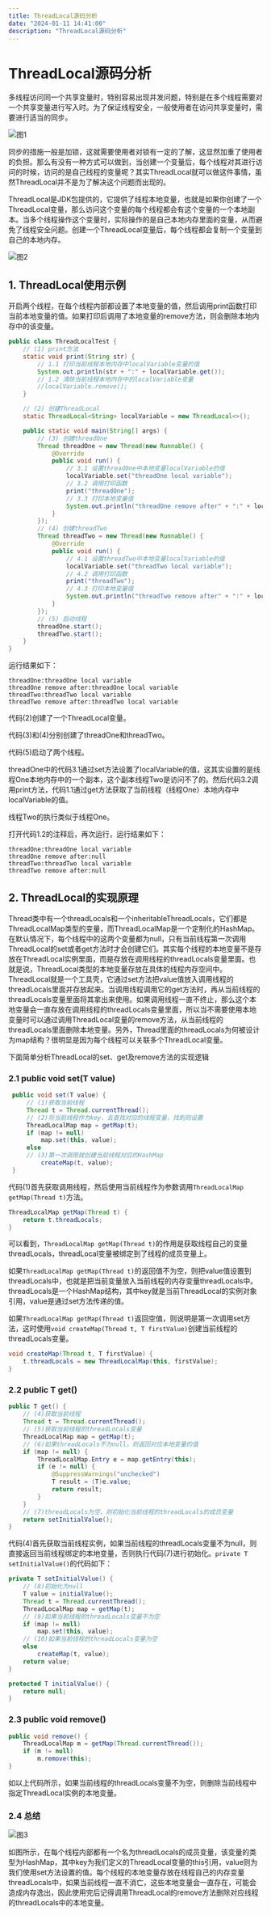 ```yaml
---
title: ThreadLocal源码分析
date: "2024-01-11 14:41:00"
description: "ThreadLocal源码分析"
---
```



# ThreadLocal源码分析

多线程访问同一个共享变量时，特别容易出现并发问题，特别是在多个线程需要对一个共享变量进行写入时。为了保证线程安全，一般使用者在访问共享变量时，需要进行适当的同步。

![图1](./CD1AEE0F-0EF5-4d8c-B8ED-4261396874CA.png)

同步的措施一般是加锁，这就需要使用者对锁有一定的了解，这显然加重了使用者的负担。那么有没有一种方式可以做到，当创建一个变量后，每个线程对其进行访问的时候，访问的是自己线程的变量呢？其实ThreadLocal就可以做这件事情，虽然ThreadLocal并不是为了解决这个问题而出现的。

ThreadLocal是JDK包提供的，它提供了线程本地变量，也就是如果你创建了一个ThreadLocal变量，那么访问这个变量的每个线程都会有这个变量的一个本地副本。当多个线程操作这个变量时，实际操作的是自己本地内存里面的变量，从而避免了线程安全问题。创建一个ThreadLocal变量后，每个线程都会复制一个变量到自己的本地内存。

![图2](./907A8C55-AFD5-4502-A6B2-DF23527ADADE.png)

## 1. ThreadLocal使用示例

开启两个线程，在每个线程内部都设置了本地变量的值，然后调用print函数打印当前本地变量的值。如果打印后调用了本地变量的remove方法，则会删除本地内存中的该变量。

```java
public class ThreadLocalTest {
    // (1) print方法
    static void print(String str) {
        // 1.1 打印当前线程本地内存中localVariable变量的值
        System.out.println(str + ":" + localVariable.get());
        // 1.2 清除当前线程本地内存中的localVariable变量
        //localVariable.remove();
    }

    // (2) 创建ThreadLocal
    static ThreadLocal<String> localVariable = new ThreadLocal<>();

    public static void main(String[] args) {
        // (3) 创建threadOne
        Thread threadOne = new Thread(new Runnable() {
            @Override
            public void run() {
                // 3.1 设置threadOne中本地变量localVariable的值
                localVariable.set("threadOne local variable");
                // 3.2 调用打印函数
                print("threadOne");
                // 3.3 打印本地变量值
                System.out.println("threadOne remove after" + ":" + localVariable.get());
            }
        });
        // (4) 创建threadTwo
        Thread threadTwo = new Thread(new Runnable() {
            @Override
            public void run() {
                // 4.1 设置threadTwo中本地变量localVariable的值
                localVariable.set("threadTwo local variable");
                // 4.2 调用打印函数
                print("threadTwo");
                // 4.3 打印本地变量值
                System.out.println("threadTwo remove after" + ":" + localVariable.get());
            }
        });
        // (5) 启动线程
        threadOne.start();
        threadTwo.start();
    }
}
```

运行结果如下：

```
threadOne:threadOne local variable
threadOne remove after:threadOne local variable
threadTwo:threadTwo local variable
threadTwo remove after:threadTwo local variable
```

代码(2)创建了一个ThreadLocal变量。

代码(3)和(4)分别创建了threadOne和threadTwo。

代码(5)启动了两个线程。

threadOne中的代码3.1通过set方法设置了localVariable的值，这其实设置的是线程One本地内存中的一个副本，这个副本线程Two是访问不了的。然后代码3.2调用print方法，代码1.1通过get方法获取了当前线程（线程One）本地内存中localVariable的值。

线程Two的执行类似于线程One。

打开代码1.2的注释后，再次运行，运行结果如下：

```
threadOne:threadOne local variable
threadOne remove after:null
threadTwo:threadTwo local variable
threadTwo remove after:null
```



## 2. ThreadLocal的实现原理

Thread类中有一个threadLocals和一个inheritableThreadLocals，它们都是ThreadLocalMap类型的变量，而ThreadLocalMap是一个定制化的HashMap。在默认情况下，每个线程中的这两个变量都为null，只有当前线程第一次调用ThreadLocal的set或者get方法时才会创建它们。其实每个线程的本地变量不是存放在ThreadLocal实例里面，而是存放在调用线程的threadLocals变量里面。也就是说，ThreadLocal类型的本地变量存放在具体的线程内存空间中。ThreadLocal就是一个工具壳，它通过set方法把value值放入调用线程的threadLocals里面并存放起来。当调用线程调用它的get方法时，再从当前线程的threadLocals变量里面将其拿出来使用。如果调用线程一直不终止，那么这个本地变量会一直存放在调用线程的threadLocals变量里面，所以当不需要使用本地变量时可以通过调用ThreadLocal变量的remove方法，从当前线程的threadLocals里面删除本地变量。另外，Thread里面的threadLocals为何被设计为map结构？很明显是因为每个线程可以关联多个ThreadLocal变量。

下面简单分析ThreadLocal的set、get及remove方法的实现逻辑

### 2.1 public void set(T value)

```java
 public void set(T value) {
     // (1)获取当前线程
     Thread t = Thread.currentThread();
     // (2)将当前线程作为key，去查找对应的线程变量，找到则设置
     ThreadLocalMap map = getMap(t);
     if (map != null)
         map.set(this, value);
     else
     // (3)第一次调用就创建当前线程对应的HashMap
         createMap(t, value);
 }
```

代码(1)首先获取调用线程，然后使用当前线程作为参数调用`ThreadLocalMap getMap(Thread t)`方法。

```java
ThreadLocalMap getMap(Thread t) {
    return t.threadLocals;
}
```

可以看到，`ThreadLocalMap getMap(Thread t)`的作用是获取线程自己的变量threadLocals，threadLocal变量被绑定到了线程的成员变量上。

如果`ThreadLocalMap getMap(Thread t)`的返回值不为空，则把value值设置到threadLocals中，也就是把当前变量放入当前线程的内存变量threadLocals中。threadLocals是一个HashMap结构，其中key就是当前ThreadLocal的实例对象引用，value是通过set方法传递的值。

如果`ThreadLocalMap getMap(Thread t)`返回空值，则说明是第一次调用set方法，这时使用`void createMap(Thread t, T firstValue)`创建当前线程的threadLocals变量。

```java
void createMap(Thread t, T firstValue) {
    t.threadLocals = new ThreadLocalMap(this, firstValue);
}
```

### 2.2 public T get()

```java
public T get() {
    // (4)获取当前线程
    Thread t = Thread.currentThread();
    // (5)获取当前线程的threadLocals变量
    ThreadLocalMap map = getMap(t);
    // (6)如果threadLocals不为null，则返回对应本地变量的值
    if (map != null) {
        ThreadLocalMap.Entry e = map.getEntry(this);
        if (e != null) {
            @SuppressWarnings("unchecked")
            T result = (T)e.value;
            return result;
        }
    }
    // (7)threadLocals为空，则初始化当前线程的threadLocals的成员变量
    return setInitialValue();
}
```

代码(4)首先获取当前线程实例，如果当前线程的threadLocals变量不为null，则直接返回当前线程绑定的本地变量，否则执行代码(7)进行初始化。`private T setInitialValue()`的代码如下：

```java
private T setInitialValue() {
    // (8)初始化为null
    T value = initialValue();
    Thread t = Thread.currentThread();
    ThreadLocalMap map = getMap(t);
    // (9)如果当前线程的threadLocals变量不为空
    if (map != null)
        map.set(this, value);
    // (10)如果当前线程的threadLocals变量为空
    else
        createMap(t, value);
    return value;
}

protected T initialValue() {
    return null;
}
```

### 2.3 public void remove()

```java
public void remove() {
    ThreadLocalMap m = getMap(Thread.currentThread());
    if (m != null)
        m.remove(this);
}
```

如以上代码所示，如果当前线程的threadLocals变量不为空，则删除当前线程中指定ThreadLocal实例的本地变量。

### 2.4 总结

![图3](./2068BC05-F0E5-4603-8B04-F2F59D33F045.png)

如图所示，在每个线程内部都有一个名为threadLocals的成员变量，该变量的类型为HashMap，其中key为我们定义的ThreadLocal变量的this引用，value则为我们使用set方法设置的值。每个线程的本地变量存放在线程自己的内存变量threadLocals中，如果当前线程一直不消亡，这些本地变量会一直存在，可能会造成内存逸出，因此使用完后记得调用ThreadLocal的remove方法删除对应线程的threadLocals中的本地变量。

